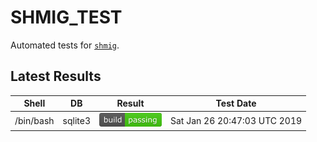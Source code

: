 SHMIG_TEST
=================

Automated tests for [`shmig`](https://github.com/mbucc/shmig/blob/master/shmig).


Latest Results
-----------------

| Shell | DB  | Result | Test Date |
| ----- | --- | ------ | --------- |
| /bin/bash | sqlite3 | ![](https://raw.githubusercontent.com/mbucc/shmig_test/master/badges/alpine-3.8-bash-sqlite3.png?1548535623) | Sat Jan 26 20:47:03 UTC 2019 |
